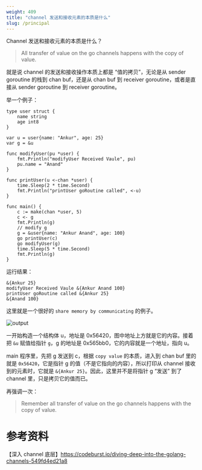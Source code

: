 ```yaml
---
weight: 409
title: "channel 发送和接收元素的本质是什么"
slug: /principal
---
```


Channel 发送和接收元素的本质是什么？

> All transfer of value on the go channels happens with the copy of value.

就是说 channel 的发送和接收操作本质上都是 “值的拷贝”，无论是从 sender goroutine 的栈到 chan buf，还是从 chan buf 到 receiver goroutine，或者是直接从 sender goroutine 到 receiver goroutine。

举一个例子：

```
type user struct {
	name string
	age int8
}

var u = user{name: "Ankur", age: 25}
var g = &u

func modifyUser(pu *user) {
	fmt.Println("modifyUser Received Vaule", pu)
	pu.name = "Anand"
}

func printUser(u <-chan *user) {
	time.Sleep(2 * time.Second)
	fmt.Println("printUser goRoutine called", <-u)
}

func main() {
	c := make(chan *user, 5)
	c <- g
	fmt.Println(g)
	// modify g
	g = &user{name: "Ankur Anand", age: 100}
	go printUser(c)
	go modifyUser(g)
	time.Sleep(5 * time.Second)
	fmt.Println(g)
}
```

运行结果：

```shell
&{Ankur 25}
modifyUser Received Vaule &{Ankur Anand 100}
printUser goRoutine called &{Ankur 25}
&{Anand 100}
```

这里就是一个很好的 `share memory by communicating` 的例子。

![output](https://user-images.githubusercontent.com/7698088/61191276-16ad1000-a6db-11e9-9729-cdea7744f002.png)

一开始构造一个结构体 u，地址是 0x56420，图中地址上方就是它的内容。接着把 `&u` 赋值给指针 `g`，g 的地址是 0x565bb0，它的内容就是一个地址，指向 u。

main 程序里，先把 g 发送到 c，根据 `copy value` 的本质，进入到 chan buf 里的就是 `0x56420`，它是指针 g 的值（不是它指向的内容），所以打印从 channel 接收到的元素时，它就是 `&{Ankur 25}`。因此，这里并不是将指针 g “发送” 到了 channel 里，只是拷贝它的值而已。

再强调一次：

> Remember all transfer of value on the go channels happens with the copy of value.

# 参考资料
【深入 channel 底层】https://codeburst.io/diving-deep-into-the-golang-channels-549fd4ed21a8
